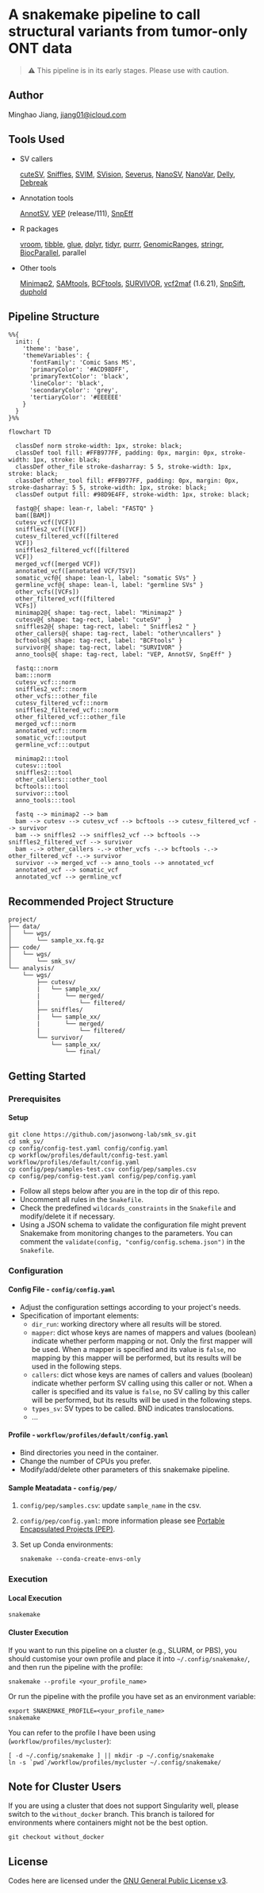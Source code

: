 # A snakemake pipeline to call structural variants from tumor-only ONT data

> :warning: This pipeline is in its early stages. Please use with caution.

## Author

Minghao Jiang, <jiang01@icloud.com>

## Tools Used

- SV callers

   [cuteSV](https://github.com/tjiangHIT/cuteSV), [Sniffles](https://github.com/fritzsedlazeck/Sniffles), [SVIM](https://github.com/eldariont/svim), [SVision](https://github.com/xjtu-omics/SVision), [Severus](https://github.com/KolmogorovLab/Severus), [NanoSV](https://github.com/mroosmalen/nanosv), [NanoVar](https://github.com/cytham/nanovar), [Delly](https://github.com/dellytools/delly), [Debreak](https://github.com/Maggi-Chen/DeBreak)

- Annotation tools

   [AnnotSV](https://github.com/lgmgeo/AnnotSV), [VEP](https://www.ensembl.org/info/docs/tools/vep/index.html) (release/111), [SnpEff](http://pcingola.github.io/SnpEff/snpeff/introduction/)

- R packages

   [vroom](https://www.tidyverse.org/tags/vroom/), [tibble](https://tibble.tidyverse.org/reference/tibble-package.html), [glue](https://glue.tidyverse.org), [dplyr](https://dplyr.tidyverse.org), [tidyr](https://tidyr.tidyverse.org), [purrr](https://purrr.tidyverse.org), [GenomicRanges](https://github.com/Bioconductor/GenomicRanges), [stringr](https://stringr.tidyverse.org), [BiocParallel](https://github.com/Bioconductor/BiocParallel), parallel

- Other tools

   [Minimap2](https://github.com/lh3/minimap2), [SAMtools](https://github.com/samtools/samtools), [BCFtools](http://samtools.github.io/bcftools/bcftools.html), [SURVIVOR](https://github.com/fritzsedlazeck/SURVIVOR), [vcf2maf](https://github.com/mskcc/vcf2maf) (1.6.21), [SnpSift](http://pcingola.github.io/SnpEff/snpsift/introduction/), [duphold](https://github.com/brentp/duphold)

## Pipeline Structure

```mermaid
%%{
  init: {
    'theme': 'base',
    'themeVariables': {
      'fontFamily': 'Comic Sans MS',
      'primaryColor': '#ACD98DFF',
      'primaryTextColor': 'black',
      'lineColor': 'black',
      'secondaryColor': 'grey',
      'tertiaryColor': '#EEEEEE'
    }
  }
}%%

flowchart TD

  classDef norm stroke-width: 1px, stroke: black;
  classDef tool fill: #FFB977FF, padding: 0px, margin: 0px, stroke-width: 1px, stroke: black;
  classDef other_file stroke-dasharray: 5 5, stroke-width: 1px, stroke: black;
  classDef other_tool fill: #FFB977FF, padding: 0px, margin: 0px, stroke-dasharray: 5 5, stroke-width: 1px, stroke: black;
  classDef output fill: #98D9E4FF, stroke-width: 1px, stroke: black;

  fastq@{ shape: lean-r, label: "FASTQ" }
  bam([BAM])
  cutesv_vcf([VCF])
  sniffles2_vcf([VCF])
  cutesv_filtered_vcf([filtered
  VCF])
  sniffles2_filtered_vcf([filtered
  VCF])
  merged_vcf([merged VCF])
  annotated_vcf([annotated VCF/TSV])
  somatic_vcf@{ shape: lean-l, label: "somatic SVs" }
  germline_vcf@{ shape: lean-l, label: "germline SVs" }
  other_vcfs([VCFs])
  other_filtered_vcf([filtered
  VCFs])
  minimap2@{ shape: tag-rect, label: "Minimap2" }
  cutesv@{ shape: tag-rect, label: "cuteSV"  }
  sniffles2@{ shape: tag-rect, label: " Sniffles2 " }
  other_callers@{ shape: tag-rect, label: "other\ncallers" }
  bcftools@{ shape: tag-rect, label: "BCFtools" }
  survivor@{ shape: tag-rect, label: "SURVIVOR" }
  anno_tools@{ shape: tag-rect, label: "VEP, AnnotSV, SnpEff" }

  fastq:::norm
  bam:::norm
  cutesv_vcf:::norm
  sniffles2_vcf:::norm
  other_vcfs:::other_file
  cutesv_filtered_vcf:::norm
  sniffles2_filtered_vcf:::norm
  other_filtered_vcf:::other_file
  merged_vcf:::norm
  annotated_vcf:::norm
  somatic_vcf:::output
  germline_vcf:::output

  minimap2:::tool
  cutesv:::tool
  sniffles2:::tool
  other_callers:::other_tool
  bcftools:::tool
  survivor:::tool
  anno_tools:::tool

  fastq --> minimap2 --> bam
  bam --> cutesv --> cutesv_vcf --> bcftools --> cutesv_filtered_vcf --> survivor
  bam --> sniffles2 --> sniffles2_vcf --> bcftools --> sniffles2_filtered_vcf --> survivor
  bam -.-> other_callers -.-> other_vcfs -.-> bcftools -.-> other_filtered_vcf -.-> survivor
  survivor --> merged_vcf --> anno_tools --> annotated_vcf
  annotated_vcf --> somatic_vcf
  annotated_vcf --> germline_vcf
```

## Recommended Project Structure

```text
project/
├── data/
│   └── wgs/
│       └── sample_xx.fq.gz
├── code/
│   └── wgs/
│       └── smk_sv/
└── analysis/
    └── wgs/
        ├── cutesv/
        |   └── sample_xx/
        |       └── merged/
        |           └── filtered/
        ├── sniffles/
        |   └── sample_xx/
        |       └── merged/
        |           └── filtered/
        └── survivor/
            └── sample_xx/
                └── final/
```

## Getting Started

### Prerequisites

#### Setup

```shell
git clone https://github.com/jasonwong-lab/smk_sv.git
cd smk_sv/
cp config/config-test.yaml config/config.yaml
cp workflow/profiles/default/config-test.yaml workflow/profiles/default/config.yaml
cp config/pep/samples-test.csv config/pep/samples.csv
cp config/pep/config-test.yaml config/pep/config.yaml
```

- Follow all steps below after you are in the top dir of this repo.
- Uncomment all rules in the `Snakefile`.
- Check the predefined `wildcards_constraints` in the `Snakefile` and modify/delete it if necessary.
- Using a JSON schema to validate the configuration file might prevent Snakemake from monitoring changes to the parameters. You can comment the `validate(config, "config/config.schema.json")` in the `Snakefile`.

### Configuration

#### Config File - `config/config.yaml`

- Adjust the configuration settings according to your project's needs.
- Specification of important elements:
  - `dir_run`: working directory where all results will be stored.
  - `mapper`: dict whose keys are names of mappers and values (boolean) indicate whether perform mapping or not. Only the first mapper will be used. When a mapper is specified and its value is `false`, no mapping by this mapper will be performed, but its results will be used in the following steps.
  - `callers`: dict whose keys are names of callers and values (boolean) indicate whether perform SV calling using this caller or not. When a caller is specified and its value is `false`, no SV calling by this caller will be performed, but its results will be used in the following steps.
  - `types_sv`: SV types to be called. BND indicates translocations.
  - ...

#### Profile - `workflow/profiles/default/config.yaml`

- Bind directories you need in the container.
- Change the number of CPUs you prefer.
- Modify/add/delete other parameters of this snakemake pipeline.

#### Sample Meatadata - `config/pep/`

1. `config/pep/samples.csv`: update `sample_name` in the csv.
2. `config/pep/config.yaml`: more information please see [Portable Encapsulated Projects (PEP)](https://pep.databio.org).

3. Set up Conda environments:

   ```shell
   snakemake --conda-create-envs-only
   ```

### Execution

#### Local Execution

```shell
snakemake
```

#### Cluster Execution

If you want to run this pipeline on a cluster (e.g., SLURM, or PBS), you should customise your own profile and place it into `~/.config/snakemake/`, and then run the pipeline with the profile:

```shell
snakemake --profile <your_profile_name>
```

Or run the pipeline with the profile you have set as an environment variable:

```shell
export SNAKEMAKE_PROFILE=<your_profile_name>
snakemake
```

You can refer to the profile I have been using (`workflow/profiles/mycluster`):

```shell
[ -d ~/.config/snakemake ] || mkdir -p ~/.config/snakemake
ln -s `pwd`/workflow/profiles/mycluster ~/.config/snakemake/
```

## Note for Cluster Users

If you are using a cluster that does not support Singularity well, please switch to the `without_docker` branch. This branch is tailored for environments where containers might not be the best option.

```shell
git checkout without_docker
```

## License

Codes here are licensed under the [GNU General Public License v3](http://www.gnu.org/licenses/gpl-3.0.html).
